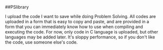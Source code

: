##PSlibrary

I upload the code I want to save while doing Problem Solving.
All codes are uploaded in a form that is easy to copy and paste, and are provided in a form that you can immediately know how to use when compiling and executing the code.
For now, only code in C language is uploaded, but other languages may be added later.
It's sloppy performance, so if you don't like the code, use someone else's code.